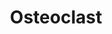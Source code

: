---
annotations:
- type: Pathway Ontology
  value: signaling pathway pertinent to development
- type: Cell Type Ontology
  value: osteoclast
authors:
- Ehsiao
- Khanspers
- AlexanderPico
- MaintBot
- Ddigles
- Egonw
- Eweitz
description: ''
last-edited: 2021-05-16
organisms:
- Rattus norvegicus
redirect_from:
- /index.php/Pathway:WP489
- /instance/WP489
schema-jsonld:
- '@context': https://schema.org/
  '@id': https://wikipathways.github.io/pathways/WP489.html
  '@type': Dataset
  creator:
    '@type': Organization
    name: WikiPathways
  description: ''
  keywords:
  - IFN-b
  - H+ ATPase
  - H+
  - Pi
  - Type 1 interferon receptor
  - Cathepsin K
  - PDGFB
  - TRAP
  - b3 integrin
  - OGR1
  - OPG
  - Ca2+
  - Osteopontin
  - RANK ligand
  - TRPV
  - Na+
  - Na+/H+ transporter
  - RANK
  license: CC0
  name: Osteoclast
seo: CreativeWork
title: Osteoclast
wpid: WP489
---